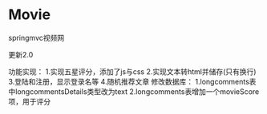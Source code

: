 # Movie
springmvc视频网

更新2.0

功能实现：
1.实现五星评分，添加了js与css
2.实现文本转html并储存(只有换行)
3.登陆和注册，显示登录名等
4.随机推荐文章
修改数据库：
1.longcomments表中longcommentsDetails类型改为text
2.longcomments表增加一个movieScore项，用于评分
